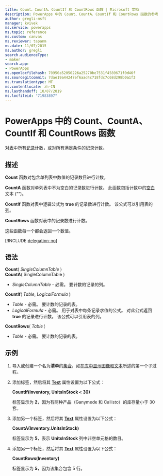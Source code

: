 ```yaml
---
title: Count、CountA、CountIf 和 CountRows 函数 | Microsoft 文档
description: PowerApps 中的 Count、CountA、CountIf 和 CountRows 函数的参考信息（包括语法和示例）
author: gregli-msft
manager: kvivek
ms.service: powerapps
ms.topic: reference
ms.custom: canvas
ms.reviewer: tapanm
ms.date: 11/07/2015
ms.author: gregli
search.audienceType:
- maker
search.app:
- PowerApps
ms.openlocfilehash: 70950a52050226a25270be7531f4589671f0d46f
ms.sourcegitcommit: 7dae19a44247ef6aad4c718fdc7c68d298b0a1f3
ms.translationtype: MT
ms.contentlocale: zh-CN
ms.lasthandoff: 10/07/2019
ms.locfileid: "71983897"
---
```

# <a name="count-counta-countif-and-countrows-functions-in-powerapps"></a>PowerApps 中的 Count、CountA、CountIf 和 CountRows 函数
对[表](../working-with-tables.md)中所有[记录](../working-with-tables.md#records)计数，或对所有满足条件的记录计数。

## <a name="description"></a>描述
**Count** 函数对包含单列表中数值的记录数目进行计数。

**CountA** 函数对单列表中不为空白的记录数进行计数。 此函数包括计数中的[空白](function-isblank-isempty.md)文本 ("")。

**CountIf** 函数对表中逻辑公式为 **true** 的记录数进行计数。  该公式可以引用表的[列](../working-with-tables.md#columns)。

**CountRows** 函数对表中的记录数进行计数。

这些函数每一个都会返回一个数值。

[!INCLUDE [delegation-no](../../../includes/delegation-no.md)]

## <a name="syntax"></a>语法
**Count**( *SingleColumnTable* )<br>
**CountA**( SingleColumnTable )

* *SingleColumnTable* - 必需。  要计数的记录的列。  

**CountIf**( *Table*, *LogicalFormula* )

* *Table* - 必需。  要计数的记录的表。
* *LogicalFormula* - 必需。  用于对表中每条记录求值的公式。  对此公式返回 **true** 的记录进行计数。  该公式可以引用表的列。

**CountRows**( *Table* )

* *Table* - 必需。  要计数的记录的表。

## <a name="example"></a>示例
1. 导入或创建一个名为**清单**的[集合](../working-with-data-sources.md#collections)，如[在库中显示图像和文本](../show-images-text-gallery-sort-filter.md)所述的第一个子过程。
2. 添加标签，然后将其 **[Text](../controls/properties-core.md)** 属性设置为以下公式：
   
    **CountIf(Inventory, UnitsInStock < 30)**
   
    标签显示为 **2**，因为有两种产品（Ganymede 和 Callisto）的库存量小于 30 套。
3. 添加另一个标签，然后将其 **[Text](../controls/properties-core.md)** 属性设置为以下公式：
   
    **CountA(Inventory.UnitsInStock)**
   
    标签显示为 **5**，表示 **UnitsInStock** 列中非空单元格的数目。
4. 添加另一个标签，然后将其 **[Text](../controls/properties-core.md)** 属性设置为以下公式：
   
    **CountRows(Inventory)**
   
    标签显示为 **5**，因为该集合包含 5 行。

